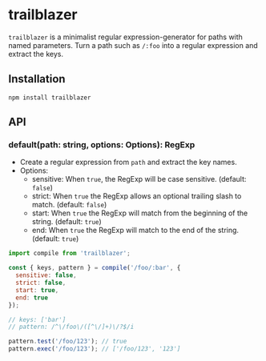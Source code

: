 # trailblazer
`trailblazer` is a minimalist regular expression-generator for paths with named parameters.
Turn a path such as `/:foo` into a regular expression and extract the keys.

## Installation
```console
npm install trailblazer
```

## API

### default(path: string, options: Options): RegExp
- Create a regular expression from `path` and extract the key names.
- Options:
  - sensitive: When `true`, the RegExp will be case sensitive. (default: `false`)
  - strict: When `true` the RegExp allows an optional trailing slash to match. (default: `false`)
  - start: When `true` the RegExp will match from the beginning of the string. (default: `true`)
  - end: When `true` the RegExp will match to the end of the string. (default: `true`)

```js
import compile from 'trailblazer';

const { keys, pattern } = compile('/foo/:bar', {
  sensitive: false,
  strict: false,
  start: true,
  end: true
});

// keys: ['bar']
// pattern: /^\/foo\/([^\/]+)\/?$/i

pattern.test('/foo/123'); // true
pattern.exec('/foo/123'); // ['/foo/123', '123']
```
